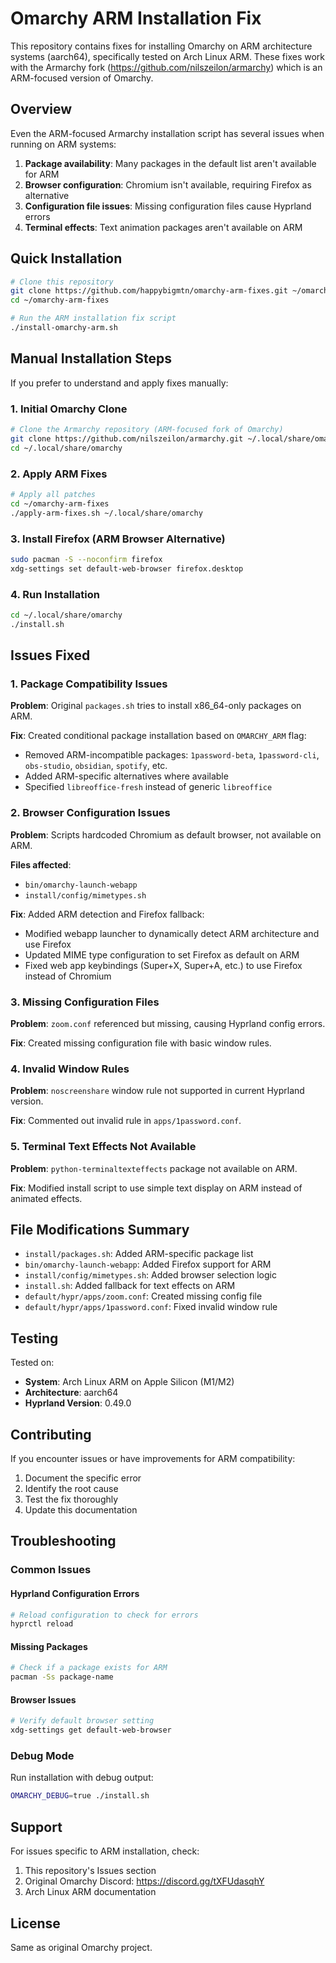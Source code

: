# Omarchy ARM Installation Fix

This repository contains fixes for installing Omarchy on ARM architecture systems (aarch64), specifically tested on Arch Linux ARM. These fixes work with the Armarchy fork (https://github.com/nilszeilon/armarchy) which is an ARM-focused version of Omarchy.

## Overview

Even the ARM-focused Armarchy installation script has several issues when running on ARM systems:

1. **Package availability**: Many packages in the default list aren't available for ARM
2. **Browser configuration**: Chromium isn't available, requiring Firefox as alternative
3. **Configuration file issues**: Missing configuration files cause Hyprland errors
4. **Terminal effects**: Text animation packages aren't available on ARM

## Quick Installation

```bash
# Clone this repository
git clone https://github.com/happybigmtn/omarchy-arm-fixes.git ~/omarchy-arm-fixes
cd ~/omarchy-arm-fixes

# Run the ARM installation fix script
./install-omarchy-arm.sh
```

## Manual Installation Steps

If you prefer to understand and apply fixes manually:

### 1. Initial Omarchy Clone

```bash
# Clone the Armarchy repository (ARM-focused fork of Omarchy)
git clone https://github.com/nilszeilon/armarchy.git ~/.local/share/omarchy
cd ~/.local/share/omarchy
```

### 2. Apply ARM Fixes

```bash
# Apply all patches
cd ~/omarchy-arm-fixes
./apply-arm-fixes.sh ~/.local/share/omarchy
```

### 3. Install Firefox (ARM Browser Alternative)

```bash
sudo pacman -S --noconfirm firefox
xdg-settings set default-web-browser firefox.desktop
```

### 4. Run Installation

```bash
cd ~/.local/share/omarchy
./install.sh
```

## Issues Fixed

### 1. Package Compatibility Issues

**Problem**: Original `packages.sh` tries to install x86_64-only packages on ARM.

**Fix**: Created conditional package installation based on `OMARCHY_ARM` flag:
- Removed ARM-incompatible packages: `1password-beta`, `1password-cli`, `obs-studio`, `obsidian`, `spotify`, etc.
- Added ARM-specific alternatives where available
- Specified `libreoffice-fresh` instead of generic `libreoffice`

### 2. Browser Configuration Issues

**Problem**: Scripts hardcoded Chromium as default browser, not available on ARM.

**Files affected**:
- `bin/omarchy-launch-webapp`
- `install/config/mimetypes.sh`

**Fix**: Added ARM detection and Firefox fallback:
- Modified webapp launcher to dynamically detect ARM architecture and use Firefox
- Updated MIME type configuration to set Firefox as default on ARM
- Fixed web app keybindings (Super+X, Super+A, etc.) to use Firefox instead of Chromium

### 3. Missing Configuration Files

**Problem**: `zoom.conf` referenced but missing, causing Hyprland config errors.

**Fix**: Created missing configuration file with basic window rules.

### 4. Invalid Window Rules

**Problem**: `noscreenshare` window rule not supported in current Hyprland version.

**Fix**: Commented out invalid rule in `apps/1password.conf`.

### 5. Terminal Text Effects Not Available

**Problem**: `python-terminaltexteffects` package not available on ARM.

**Fix**: Modified install script to use simple text display on ARM instead of animated effects.

## File Modifications Summary

- `install/packages.sh`: Added ARM-specific package list
- `bin/omarchy-launch-webapp`: Added Firefox support for ARM
- `install/config/mimetypes.sh`: Added browser selection logic
- `install.sh`: Added fallback for text effects on ARM
- `default/hypr/apps/zoom.conf`: Created missing config file
- `default/hypr/apps/1password.conf`: Fixed invalid window rule

## Testing

Tested on:
- **System**: Arch Linux ARM on Apple Silicon (M1/M2)
- **Architecture**: aarch64
- **Hyprland Version**: 0.49.0

## Contributing

If you encounter issues or have improvements for ARM compatibility:

1. Document the specific error
2. Identify the root cause
3. Test the fix thoroughly
4. Update this documentation

## Troubleshooting

### Common Issues

#### Hyprland Configuration Errors
```bash
# Reload configuration to check for errors
hyprctl reload
```

#### Missing Packages
```bash
# Check if a package exists for ARM
pacman -Ss package-name
```

#### Browser Issues
```bash
# Verify default browser setting
xdg-settings get default-web-browser
```

### Debug Mode

Run installation with debug output:
```bash
OMARCHY_DEBUG=true ./install.sh
```

## Support

For issues specific to ARM installation, check:
1. This repository's Issues section
2. Original Omarchy Discord: https://discord.gg/tXFUdasqhY
3. Arch Linux ARM documentation

## License

Same as original Omarchy project.
